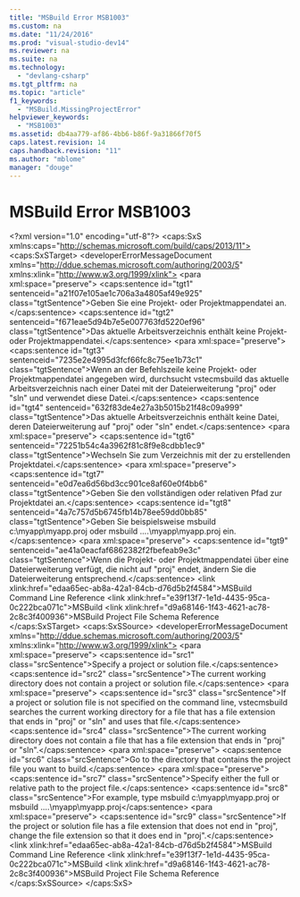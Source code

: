 ```yaml
---
title: "MSBuild Error MSB1003"
ms.custom: na
ms.date: "11/24/2016"
ms.prod: "visual-studio-dev14"
ms.reviewer: na
ms.suite: na
ms.technology: 
  - "devlang-csharp"
ms.tgt_pltfrm: na
ms.topic: "article"
f1_keywords: 
  - "MSBuild.MissingProjectError"
helpviewer_keywords: 
  - "MSB1003"
ms.assetid: db4aa779-af86-4bb6-b86f-9a31866f70f5
caps.latest.revision: 14
caps.handback.revision: "11"
ms.author: "mblome"
manager: "douge"
---
```

# MSBuild Error MSB1003
\<?xml version="1.0" encoding="utf-8"?>
\<caps:SxS xmlns:caps="http://schemas.microsoft.com/build/caps/2013/11">
  \<caps:SxSTarget>
    \<developerErrorMessageDocument xmlns="http://ddue.schemas.microsoft.com/authoring/2003/5" xmlns:xlink="http://www.w3.org/1999/xlink">
      <introduction>
        \<para xml:space="preserve">
      <ui>
        \<caps:sentence id="tgt1" sentenceid="a21f07e105ae1c706a3a4805af49e925" class="tgtSentence">Geben Sie eine Projekt- oder Projektmappendatei an.\</caps:sentence>
        \<caps:sentence id="tgt2" sentenceid="f671eae5d94b7e5e007763fd5220ef96" class="tgtSentence">Das aktuelle Arbeitsverzeichnis enthält keine Projekt- oder Projektmappendatei.\</caps:sentence>
      </ui>
    </para>
        \<para xml:space="preserve">
      \<caps:sentence id="tgt3" sentenceid="7235e2e4995d3fcf66fc8c75ee1b73c1" class="tgtSentence">Wenn an der Befehlszeile keine Projekt- oder Projektmappendatei angegeben wird, durchsucht <token>vstecmsbuild</token> das aktuelle Arbeitsverzeichnis nach einer Datei mit der Dateierweiterung "proj" oder "sln" und verwendet diese Datei.\</caps:sentence>  \<caps:sentence id="tgt4" sentenceid="632f83de4e27a3b5015b21f48c09a999" class="tgtSentence">Das aktuelle Arbeitsverzeichnis enthält keine Datei, deren Dateierweiterung auf "proj" oder "sln" endet.\</caps:sentence>  </para>
      </introduction>
      <procedure>
        <title>
          \<caps:sentence id="tgt5" sentenceid="4d62a4cb805c10fb18463bc7c32e055f" class="tgtSentence">So beheben Sie diesen Fehler\</caps:sentence>
        </title>
        <steps class="bullet">
          <step>
            <content>
              \<para xml:space="preserve">
            \<caps:sentence id="tgt6" sentenceid="72251b54c4a3962f81c8f9e8cdbb1ec9" class="tgtSentence">Wechseln Sie zum Verzeichnis mit der zu erstellenden Projektdatei.\</caps:sentence>
          </para>
            </content>
          </step>
          <step>
            <content>
              \<para xml:space="preserve">
            \<caps:sentence id="tgt7" sentenceid="e0d7ea6d56bd3cc901ce8af60e0f4bb6" class="tgtSentence">Geben Sie den vollständigen oder relativen Pfad zur Projektdatei an.\</caps:sentence>  \<caps:sentence id="tgt8" sentenceid="4a7c757d5b6745fb14b78ee59dd0bb85" class="tgtSentence">Geben Sie beispielsweise <codeInline>msbuild c:\myapp\myapp.proj</codeInline> oder <codeInline>msbuild ..\..\myapp\myapp.proj</codeInline> ein.\</caps:sentence>  </para>
            </content>
          </step>
          <step>
            <content>
              \<para xml:space="preserve">
            \<caps:sentence id="tgt9" sentenceid="ae41a0eacfaf6862382f2fbefeab9e3c" class="tgtSentence">Wenn die Projekt- oder Projektmappendatei über eine Dateierweiterung verfügt, die nicht auf "proj" endet, ändern Sie die Dateierweiterung entsprechend.\</caps:sentence>
          </para>
            </content>
          </step>
        </steps>
      </procedure>
      <relatedTopics>
        \<link xlink:href="edaa65ec-ab8a-42a1-84cb-d76d5b2f4584">MSBuild Command Line Reference</link>
        \<link xlink:href="e39f13f7-1e1d-4435-95ca-0c222bca071c">MSBuild</link>
        \<link xlink:href="d9a68146-1f43-4621-ac78-2c8c3f400936">MSBuild Project File Schema Reference</link>
      </relatedTopics>
    </developerErrorMessageDocument>
  \</caps:SxSTarget>
  \<caps:SxSSource>
    \<developerErrorMessageDocument xmlns="http://ddue.schemas.microsoft.com/authoring/2003/5" xmlns:xlink="http://www.w3.org/1999/xlink">
      <introduction>
        \<para xml:space="preserve">
      <ui>
        \<caps:sentence id="src1" class="srcSentence">Specify a project or solution file.\</caps:sentence>  \<caps:sentence id="src2" class="srcSentence">The current working directory does not contain a project or solution file.\</caps:sentence>  </ui>
    </para>
        \<para xml:space="preserve">
      \<caps:sentence id="src3" class="srcSentence">If a project or solution file is not specified on the command line, <token>vstecmsbuild</token> searches the current working directory for a file that has a file extension that ends in "proj" or "sln" and uses that file.\</caps:sentence>  \<caps:sentence id="src4" class="srcSentence">The current working directory does not contain a file that has a file extension that ends in "proj" or "sln".\</caps:sentence>  </para>
      </introduction>
      <procedure>
        <title>
          \<caps:sentence id="src5" class="srcSentence">To correct this error\</caps:sentence>
        </title>
        <steps class="bullet">
          <step>
            <content>
              \<para xml:space="preserve">
            \<caps:sentence id="src6" class="srcSentence">Go to the directory that contains the project file you want to build.\</caps:sentence>
          </para>
            </content>
          </step>
          <step>
            <content>
              \<para xml:space="preserve">
            \<caps:sentence id="src7" class="srcSentence">Specify either the full or relative path to the project file.\</caps:sentence>  \<caps:sentence id="src8" class="srcSentence">For example, type <codeInline>msbuild c:\myapp\myapp.proj</codeInline> or <codeInline>msbuild ..\..\myapp\myapp.proj</codeInline>\</caps:sentence>  </para>
            </content>
          </step>
          <step>
            <content>
              \<para xml:space="preserve">
            \<caps:sentence id="src9" class="srcSentence">If the project or solution file has a file extension that does not end in "proj", change the file extension so that it does end in "proj".\</caps:sentence>
          </para>
            </content>
          </step>
        </steps>
      </procedure>
      <relatedTopics>
        \<link xlink:href="edaa65ec-ab8a-42a1-84cb-d76d5b2f4584">MSBuild Command Line Reference</link>
        \<link xlink:href="e39f13f7-1e1d-4435-95ca-0c222bca071c">MSBuild</link>
        \<link xlink:href="d9a68146-1f43-4621-ac78-2c8c3f400936">MSBuild Project File Schema Reference</link>
      </relatedTopics>
    </developerErrorMessageDocument>
  \</caps:SxSSource>
\</caps:SxS>
